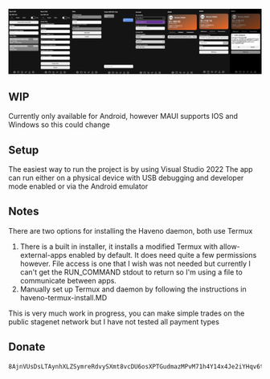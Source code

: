 ﻿![alt text](https://github.com/atsamd21/Haveno-app/blob/master/App.png "Image of application")

## WIP
Currently only available for Android, however MAUI supports IOS and Windows so this could change

## Setup
The easiest way to run the project is by using Visual Studio 2022
The app can run either on a physical device with USB debugging and developer mode enabled or via the Android emulator

## Notes
There are two options for installing the Haveno daemon, both use Termux
1. There is a built in installer, it installs a modified Termux with allow-external-apps enabled by default. It does need quite a few permissions however. File access is one that I wish was not needed but currently I can't get the RUN_COMMAND stdout to return so I'm using a file to communicate between apps.
2. Manually set up Termux and daemon by following the instructions in haveno-termux-install.MD

This is very much work in progress, you can make simple trades on the public stagenet network but I have not tested all payment types

## Donate
```
8AjnVUsDsLTAynhXLZSymreRdvySXmt8vcDU6osXPTGudmazMPvM71h4Y14x4Je2iYHqv6tRUq52zixb5nV9oFwp7Y1DVRU
```
